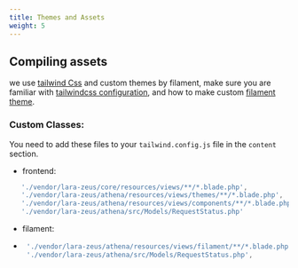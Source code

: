 ```yaml
---
title: Themes and Assets
weight: 5
---
```


## Compiling assets

we use [tailwind Css](https://tailwindcss.com/) and custom themes by filament, make sure you are familiar with [tailwindcss configuration](https://tailwindcss.com/docs/configuration), and how to make custom [filament theme](https://filamentphp.com/docs/3.x/admin/appearance#building-themes).

### Custom Classes:

You need to add these files to your `tailwind.config.js` file in the `content` section.

* frontend:
```js
   './vendor/lara-zeus/core/resources/views/**/*.blade.php',
   './vendor/lara-zeus/athena/resources/views/themes/**/*.blade.php',
   './vendor/lara-zeus/athena/resources/views/components/**/*.blade.php',
   './vendor/lara-zeus/athena/src/Models/RequestStatus.php'
```

* filament:
* ```js
   './vendor/lara-zeus/athena/resources/views/filament/**/*.blade.php'
   './vendor/lara-zeus/athena/src/Models/RequestStatus.php',
```

